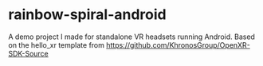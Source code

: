 # rainbow-spiral-android
A demo project I made for standalone VR headsets running Android. Based on the hello_xr template from https://github.com/KhronosGroup/OpenXR-SDK-Source
